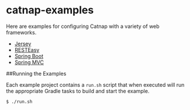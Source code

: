 catnap-examples
===

Here are examples for configuring Catnap with a variety of web frameworks.

* [Jersey](catnap-examples-jersey)
* [RESTEasy](catnap-examples-resteasy)
* [Spring Boot](catnap-examples-springboot)
* [Spring MVC](catnap-examples-springmvc)

##Running the Examples

Each example project contains a `run.sh` script that when executed will run the appropriate Gradle tasks to build
and start the example.

```
$ ./run.sh
```

